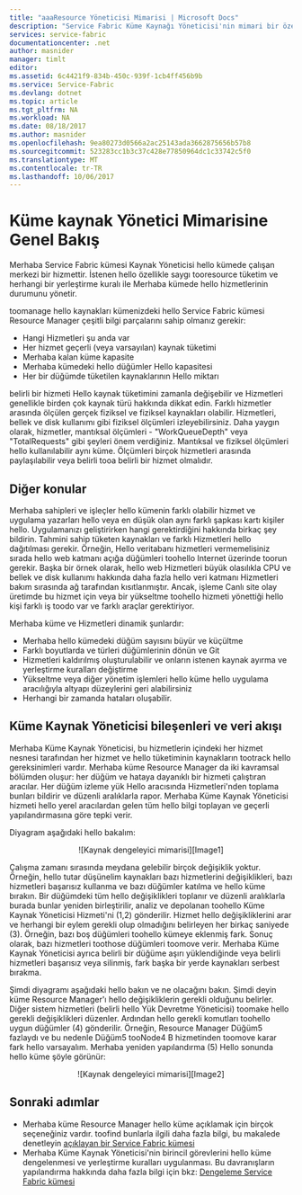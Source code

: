```yaml
---
title: "aaaResource Yöneticisi Mimarisi | Microsoft Docs"
description: "Service Fabric Küme Kaynağı Yöneticisi'nin mimari bir özeti."
services: service-fabric
documentationcenter: .net
author: masnider
manager: timlt
editor: 
ms.assetid: 6c4421f9-834b-450c-939f-1cb4ff456b9b
ms.service: Service-Fabric
ms.devlang: dotnet
ms.topic: article
ms.tgt_pltfrm: NA
ms.workload: NA
ms.date: 08/18/2017
ms.author: masnider
ms.openlocfilehash: 9ea80273d0566a2ac25143ada3662875656b57b8
ms.sourcegitcommit: 523283cc1b3c37c428e77850964dc1c33742c5f0
ms.translationtype: MT
ms.contentlocale: tr-TR
ms.lasthandoff: 10/06/2017
---
```

# <a name="cluster-resource-manager-architecture-overview"></a>Küme kaynak Yönetici Mimarisine Genel Bakış
Merhaba Service Fabric kümesi Kaynak Yöneticisi hello kümede çalışan merkezi bir hizmettir. İstenen hello özellikle saygı tooresource tüketim ve herhangi bir yerleştirme kuralı ile Merhaba kümede hello hizmetlerinin durumunu yönetir. 

toomanage hello kaynakları kümenizdeki hello Service Fabric kümesi Resource Manager çeşitli bilgi parçalarını sahip olmanız gerekir:

- Hangi Hizmetleri şu anda var
- Her hizmet geçerli (veya varsayılan) kaynak tüketimi 
- Merhaba kalan küme kapasite 
- Merhaba kümedeki hello düğümler Hello kapasitesi 
- Her bir düğümde tüketilen kaynaklarının Hello miktarı

belirli bir hizmeti Hello kaynak tüketimini zamanla değişebilir ve Hizmetleri genellikle birden çok kaynak türü hakkında dikkat edin. Farklı hizmetler arasında ölçülen gerçek fiziksel ve fiziksel kaynakları olabilir. Hizmetleri, bellek ve disk kullanımı gibi fiziksel ölçümleri izleyebilirsiniz. Daha yaygın olarak, hizmetler, mantıksal ölçümleri - "WorkQueueDepth" veya "TotalRequests" gibi şeyleri önem verdiğiniz. Mantıksal ve fiziksel ölçümleri hello kullanılabilir aynı küme. Ölçümleri birçok hizmetleri arasında paylaşılabilir veya belirli tooa belirli bir hizmet olmalıdır.

## <a name="other-considerations"></a>Diğer konular
Merhaba sahipleri ve işleçler hello kümenin farklı olabilir hizmet ve uygulama yazarları hello veya en düşük olan aynı farklı şapkası kartı kişiler hello. Uygulamanızı geliştirirken hangi gerektirdiğini hakkında birkaç şey bildirin. Tahmini sahip tüketen kaynakları ve farklı Hizmetleri hello dağıtılması gerekir. Örneğin, Hello veritabanı hizmetleri vermemelisiniz sırada hello web katmanı açığa düğümleri toohello Internet üzerinde toorun gerekir. Başka bir örnek olarak, hello web Hizmetleri büyük olasılıkla CPU ve bellek ve disk kullanımı hakkında daha fazla hello veri katmanı Hizmetleri bakım sırasında ağ tarafından kısıtlanmıştır. Ancak, işleme Canlı site olay üretimde bu hizmet için veya bir yükseltme toohello hizmeti yönettiği hello kişi farklı iş toodo var ve farklı araçlar gerektiriyor. 

Merhaba küme ve Hizmetleri dinamik şunlardır:

- Merhaba hello kümedeki düğüm sayısını büyür ve küçültme
- Farklı boyutlarda ve türleri düğümlerinin dönün ve Git
- Hizmetleri kaldırılmış oluşturulabilir ve onların istenen kaynak ayırma ve yerleştirme kuralları değiştirme
- Yükseltme veya diğer yönetim işlemleri hello küme hello uygulama aracılığıyla altyapı düzeylerini geri alabilirsiniz
- Herhangi bir zamanda hataları oluşabilir.

## <a name="cluster-resource-manager-components-and-data-flow"></a>Küme Kaynak Yöneticisi bileşenleri ve veri akışı
Merhaba Küme Kaynak Yöneticisi, bu hizmetlerin içindeki her hizmet nesnesi tarafından her hizmet ve hello tüketiminin kaynakların tootrack hello gereksinimleri vardır. Merhaba küme Resource Manager da iki kavramsal bölümden oluşur: her düğüm ve hataya dayanıklı bir hizmeti çalıştıran aracılar. Her düğüm izleme yük Hello aracısında Hizmetleri'nden toplama bunları bildirir ve düzenli aralıklarla rapor. Merhaba Küme Kaynak Yöneticisi hizmeti hello yerel aracılardan gelen tüm hello bilgi toplayan ve geçerli yapılandırmasına göre tepki verir.

Diyagram aşağıdaki hello bakalım:

<center>
![Kaynak dengeleyici mimarisi][Image1]
</center>

Çalışma zamanı sırasında meydana gelebilir birçok değişiklik yoktur. Örneğin, hello tutar düşünelim kaynakları bazı hizmetlerini değişiklikleri, bazı hizmetleri başarısız kullanma ve bazı düğümler katılma ve hello küme bırakın. Bir düğümdeki tüm hello değişiklikleri toplanır ve düzenli aralıklarla burada bunlar yeniden birleştirilir, analiz ve depolanan toohello Küme Kaynak Yöneticisi Hizmeti'ni (1,2) gönderilir. Hizmet hello değişikliklerini arar ve herhangi bir eylem gerekli olup olmadığını belirleyen her birkaç saniyede (3). Örneğin, bazı boş düğümleri toohello kümeye eklenmiş fark. Sonuç olarak, bazı hizmetleri toothose düğümleri toomove verir. Merhaba Küme Kaynak Yöneticisi ayrıca belirli bir düğüme aşırı yüklendiğinde veya belirli hizmetleri başarısız veya silinmiş, fark başka bir yerde kaynakları serbest bırakma.

Şimdi diyagramı aşağıdaki hello bakın ve ne olacağını bakın. Şimdi deyin küme Resource Manager'ı hello değişikliklerin gerekli olduğunu belirler. Diğer sistem hizmetleri (belirli hello Yük Devretme Yöneticisi) toomake hello gerekli değişiklikleri düzenler. Ardından hello gerekli komutları toohello uygun düğümler (4) gönderilir. Örneğin, Resource Manager Düğüm5 fazlaydı ve bu nedenle Düğüm5 tooNode4 B hizmetinden toomove karar fark hello varsayalım. Merhaba yeniden yapılandırma (5) Hello sonunda hello küme şöyle görünür:

<center>
![Kaynak dengeleyici mimarisi][Image2]
</center>

## <a name="next-steps"></a>Sonraki adımlar
- Merhaba küme Resource Manager hello küme açıklamak için birçok seçeneğiniz vardır. toofind bunlarla ilgili daha fazla bilgi, bu makalede denetleyin [açıklayan bir Service Fabric kümesi](./service-fabric-cluster-resource-manager-cluster-description.md)
- Merhaba Küme Kaynak Yöneticisi'nin birincil görevlerini hello küme dengelenmesi ve yerleştirme kuralları uygulanması. Bu davranışların yapılandırma hakkında daha fazla bilgi için bkz: [Dengeleme Service Fabric kümesi](./service-fabric-cluster-resource-manager-balancing.md)

[Image1]:./media/service-fabric-cluster-resource-manager-architecture/Service-Fabric-Resource-Manager-Architecture-Activity-1.png
[Image2]:./media/service-fabric-cluster-resource-manager-architecture/Service-Fabric-Resource-Manager-Architecture-Activity-2.png
